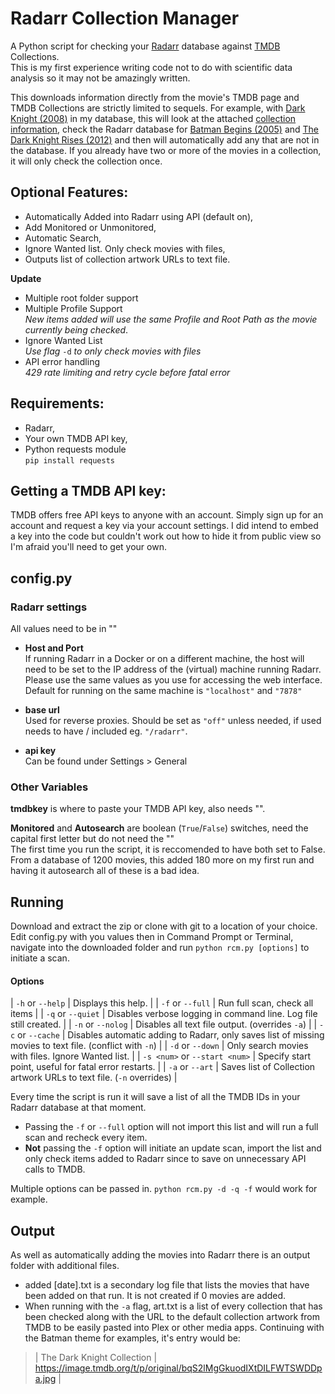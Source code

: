 # Radarr Collection Manager

A Python script for checking your [Radarr](https://radarr.video/) database against [TMDB](https://www.themoviedb.org/) Collections. <br>
This is my first experience writing code not to do with scientific data analysis so it may not be amazingly written.

This downloads information directly from the movie's TMDB page and TMDB Collections are strictly limited to sequels. For example, with [Dark Knight (2008)](https://www.themoviedb.org/movie/155-the-dark-knight) in my database, this will look at the attached [collection information](https://www.themoviedb.org/collection/263-the-dark-knight-collection?language=en-US), check the Radarr database for [Batman Begins (2005)](https://www.themoviedb.org/movie/272?language=en-US) and [The Dark Knight Rises (2012)](https://www.themoviedb.org/movie/49026?language=en-US) and then will automatically add any that are not in the database. If you already have two or more of the movies in a collection, it will only check the collection once. 

## Optional Features: <br>
- Automatically Added into Radarr using API (default on), <br>
- Add Monitored or Unmonitored, <br>
- Automatic Search, <br>
- Ignore Wanted list. Only check movies with files, <br>
- Outputs list of collection artwork URLs to text file. <br>

**Update** <br>
- Multiple root folder support <br>
- Multiple Profile Support <br>
	_New items added will use the same Profile and Root Path as the movie currently being checked_.<br>
- Ignore Wanted List<br>
	_Use flag_ `-d` _to only check movies with files_
- API error handling<br>
	_429 rate limiting and retry cycle before fatal error_
  
## Requirements:
- Radarr, <br>
- Your own TMDB API key, <br>
- Python requests module<br>
	`pip install requests`
  
## Getting a TMDB API key:
TMDB offers free API keys to anyone with an account. Simply sign up for an account and request a key via your account settings. I did intend to embed a key into the code but couldn't work out how to hide it from public view so I'm afraid you'll need to get your own.
  
## config.py
### Radarr settings

All values need to be in ""<br>

- **Host and Port** <br>
If running Radarr in a Docker or on a different machine, the host will need to be set to the IP address of the (virtual) machine running Radarr. Please use the same values as you use for accessing the web interface. Default for running on the same machine is `"localhost"` and `"7878"` <br>

- **base url** <br>
Used for reverse proxies. Should be set as `"off"` unless needed, if used needs to have / included eg. `"/radarr"`. <br>

- **api key** <br>
Can be found under Settings > General <br>

### Other Variables 
**tmdbkey** is where to paste your TMDB API key, also needs "".

**Monitored** and **Autosearch** are boolean (`True`/`False`) switches, need the capital first letter but do not need the "" <br>
The first time you run the script, it is reccomended to have both set to False. From a database of 1200 movies, this added 180 more on my first run and having it autosearch all of these is a bad idea. 

## Running
Download and extract the zip or clone with git to a location of your choice. Edit config.py with you values then in Command Prompt or Terminal, navigate into the downloaded folder and run `python rcm.py [options]` to initiate a scan.<br>

#### Options
| `-h` or `--help`		|	Displays this help.	|
| `-f` or `--full`		|	Run full scan, check all items	|
| `-q` or `--quiet`		|	Disables verbose logging in command line. Log file still created.	|
| `-n` or `--nolog` 	|	Disables all text file output. (overrides `-a`)	|
| `-c` or `--cache`		|	Disables automatic adding to Radarr, only saves list of missing movies to text file. (conflict with `-n`)	|
| `-d` or `--down`		|	Only search movies with files. Ignore Wanted list.	|
| `-s <num>` or `--start <num>`	|	Specify start point, useful for fatal error restarts.	|
| `-a` or `--art`		|	Saves list of Collection artwork URLs to text file. (`-n` overrides)	|

Every time the script is run it will save a list of all the TMDB IDs in your Radarr database at that moment.
- Passing the `-f` or `--full` option will not import this list and will run a full scan and recheck every item.
- **Not** passing the `-f` option will initiate an update scan, import the list and only check items added to Radarr since to save on unnecessary API calls to TMDB.

Multiple options can be passed in. `python rcm.py -d -q -f` would work for example.

## Output
As well as automatically adding the movies into Radarr there is an output folder with additional files. <br>
- added [date].txt is a secondary log file that lists the movies that have been added on that run. It is not created if 0 movies are added. <br>
- When running with the `-a` flag, art.txt is a list of every collection that has been checked along with the URL to the default collection artwork from TMDB to be easily pasted into Plex or other media apps. Continuing with the Batman theme for examples, it's entry would be:
>| The Dark Knight Collection 	| 	https://image.tmdb.org/t/p/original/bqS2lMgGkuodIXtDILFWTSWDDpa.jpg |
